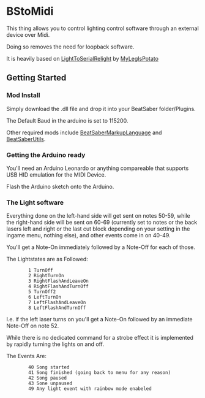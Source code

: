 # BStoMidi

This thing allows you to control lighting control software through an external device over Midi.

Doing so removes the need for loopback software.

It is heavily based on [LightToSerialRelight](https://github.com/MyLegIsPotato/LightToSerialRelight) by [MyLegIsPotato](https://github.com/MyLegIsPotato)

## Getting Started

### Mod Install
Simply download the .dll file and drop it into your BeatSaber folder/Plugins.

The Default Baud in the arduino is set to 115200.

Other required mods include [BeatSaberMarkupLanguage](https://github.com/monkeymanboy/BeatSaberMarkupLanguage) and [BeatSaberUtils](https://github.com/Kylemc1413/Beat-Saber-Utils).

### Getting the Arduino ready

You'll need an Arduino Leonardo or anything compareable that supports USB HID emulation for the MIDI Device.

Flash the Arduino sketch onto the Arduino.

### The Light software

Everything done on the left-hand side will get sent on notes 50-59, while the right-hand side will be sent on 60-69 (currently set to notes or the back lasers left and right or the last cut block depending on your setting in the ingame menu, nothing else), and other events come in on 40-49.

You'll get a Note-On immediately followed by a Note-Off for each of those.

The Lightstates are as Followed:

```
        1 TurnOff
        2 RightTurnOn
        3 RightFlashAndLeaveOn
        4 RightFlashAndTurnOff
        5 TurnOff2
        6 LeftTurnOn
        7 LeftFlashAndLeaveOn
        8 LeftFlashAndTurnOff
```

I.e. if the left laser turns on you'll get a Note-On followed by an immediate Note-Off on note 52.

While there is no dedicated command for a strobe effect it is implemented by rapidly turning the lights on and off.

The Events Are:

```
        40 Song started
        41 Song finished (going back to menu for any reason)
        42 Song paused
        43 Sone unpaused
        49 Any light event with rainbow mode enabeled
```
